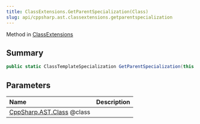 ```yaml
---
title: ClassExtensions.GetParentSpecialization(Class)
slug: api/cppsharp.ast.classextensions.getparentspecialization
---
```

Method in [ClassExtensions](/api/cppsharp/ast/classextensions)

## Summary



```csharp
public static ClassTemplateSpecialization GetParentSpecialization(this Class @class)
```

## Parameters

|Name|Description|
|:---|:---|
|[CppSharp.AST.Class](/api/cppsharp/ast/class) @class||

